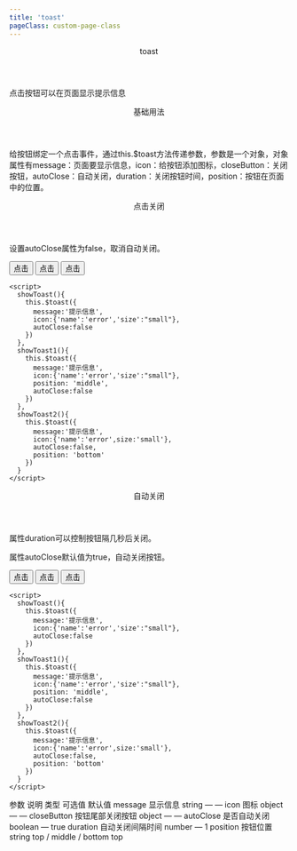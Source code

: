 ```yaml
---
title: 'toast'
pageClass: custom-page-class
---
```

<ClientOnly>
<Common-code-format>

  <div slot="componentNameTitle" class="component">
    <header class="component-name">
      toast
    </header>
    <p class="component-text">
      点击按钮可以在页面显示提示信息
    </p>
  </div>

  <div slot="description">
    <header class="vi-description-title">
      基础用法
    </header>
    <p class="vi-description-text">
      给按钮绑定一个点击事件，通过<span class="add-color">this.$toast</span>方法传递参数，参数是一个对象，对象属性有<span class="add-color">message</span>：页面要显示信息，<span class="add-color">icon</span>：给按钮添加图标，<span class="add-color">closeButton</span>：关闭按钮，<span class="add-color">autoClose</span>：自动关闭，<span class="add-color">duration</span>：关闭按钮时间，<span class="add-color">position</span>：按钮在页面中的位置。
    </p>
    <header class="vi-description-title">
      点击关闭
    </header>
  </div>

  <div slot="showComponents" class="vi-show-component">
    <Toast-vi-toast/>
  </div>

  <section slot="paraDescription" class="vi-code-description">
    <p class="vi-paraStyle-wrapper">
      设置<span class="vi-paraStyle">autoClose</span>属性为false，取消自动关闭。
    </p>
  </section>

  <highlight-code class="codeStyle" slot="showCode" lang="vue">
    <button @click="showToast">点击</button>
    <button @click="showToast1">点击</button>
    <button @click="showToast2">点击</button>  
    
    <script>
      showToast(){
        this.$toast({
          message:'提示信息',
          icon:{'name':'error','size':"small"},
          autoClose:false
        })
      },
      showToast1(){
        this.$toast({
          message:'提示信息',
          icon:{'name':'error','size':"small"},
          position: 'middle',
          autoClose:false
        })
      },
      showToast2(){     
        this.$toast({
          message:'提示信息',
          icon:{'name':'error',size:'small'},
          autoClose:false,
          position: 'bottom'
        })
      }
    </script>
  </highlight-code>
</Common-code-format>
</ClientOnly>

<ClientOnly>
<Common-code-format>

  <div slot="description">
    <header class="vi-description-title">
      自动关闭
    </header>
    <p class="vi-description-text">
      属性<span class="add-color">duration</span>可以控制按钮隔几秒后关闭。
    </p>
  </div>

  <div slot="showComponents" class="vi-show-component">
    <Toast-vi-toast-auto/>
  </div>

  <section slot="paraDescription" class="vi-code-description">
    <p class="vi-paraStyle-wrapper">
      属性<span class="vi-paraStyle">autoClose</span>默认值为true，自动关闭按钮。
    </p>
  </section>

  <highlight-code class="codeStyle" slot="showCode" lang="vue">
    <button @click="showToast">点击</button>
    <button @click="showToast1">点击</button>
    <button @click="showToast2">点击</button>  
    
    <script>
      showToast(){
        this.$toast({
          message:'提示信息',
          icon:{'name':'error','size':"small"},
          autoClose:false
        })
      },
      showToast1(){
        this.$toast({
          message:'提示信息',
          icon:{'name':'error','size':"small"},
          position: 'middle',
          autoClose:false
        })
      },
      showToast2(){     
        this.$toast({
          message:'提示信息',
          icon:{'name':'error',size:'small'},
          autoClose:false,
          position: 'bottom'
        })
      }
    </script>
  </highlight-code>
</Common-code-format>
</ClientOnly>

<ClientOnly>
<Common-create-form>
  <thead slot="form-header" class="formHead">
      <tr class="formHeadRow">
          <th class="formHeadCol">参数</th>
          <th class="formHeadCol">说明</th>
          <th class="formHeadCol">类型</th>
          <th class="formHeadCol">可选值</th>
          <th class="formHeadCol">默认值</th>
      </tr>
  </thead>
  <tbody slot="form-body" class="formBody">
      <tr class="formBodyRow">
          <td class="formBodyCol">message</td>
          <td class="formBodyCol">显示信息</td>
          <td class="formBodyCol">string</td>
          <td class="formBodyCol">—</td>
          <td class="formBodyCol">—</td>
      </tr>
      <tr class="formBodyRow">
          <td class="formBodyCol">icon</td>
          <td class="formBodyCol">图标</td>
          <td class="formBodyCol">object</td>
          <td class="formBodyCol">—</td>
          <td class="formBodyCol">—</td>
      </tr>
      <tr class="formBodyRow">
          <td class="formBodyCol">closeButton</td>
          <td class="formBodyCol">按钮尾部关闭按钮</td>
          <td class="formBodyCol">object</td>
          <td class="formBodyCol">—</td>
          <td class="formBodyCol">—</td>
      </tr>
      <tr class="formBodyRow">
          <td class="formBodyCol">autoClose</td>
          <td class="formBodyCol">是否自动关闭</td>
          <td class="formBodyCol">boolean</td>
          <td class="formBodyCol">—</td>
          <td class="formBodyCol">true</td>
      </tr>
      <tr class="formBodyRow">
          <td class="formBodyCol">duration</td>
          <td class="formBodyCol">自动关闭间隔时间</td>
          <td class="formBodyCol">number</td>
          <td class="formBodyCol">—</td>
          <td class="formBodyCol">1</td>
      </tr>
      <tr class="formBodyRow">
          <td class="formBodyCol">position</td>
          <td class="formBodyCol">按钮位置</td>
          <td class="formBodyCol">string</td>
          <td class="formBodyCol">top / middle / bottom</td>
          <td class="formBodyCol">top</td>
      </tr>
  </tbody>
</Common-create-form>
</ClientOnly>
